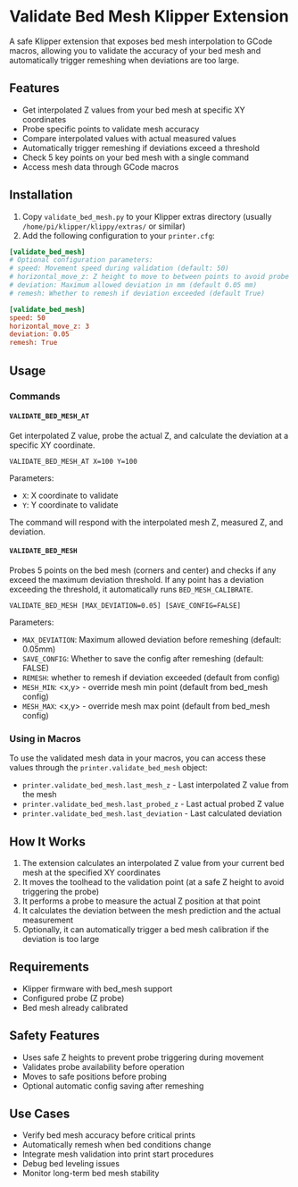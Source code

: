 # Validate Bed Mesh Klipper Extension

A safe Klipper extension that exposes bed mesh interpolation to GCode macros, allowing you to validate the accuracy of your bed mesh and automatically trigger remeshing when deviations are too large.

## Features

- Get interpolated Z values from your bed mesh at specific XY coordinates
- Probe specific points to validate mesh accuracy
- Compare interpolated values with actual measured values
- Automatically trigger remeshing if deviations exceed a threshold
- Check 5 key points on your bed mesh with a single command
- Access mesh data through GCode macros

## Installation

1. Copy `validate_bed_mesh.py` to your Klipper extras directory (usually `/home/pi/klipper/klippy/extras/` or similar)
2. Add the following configuration to your `printer.cfg`:

```ini
[validate_bed_mesh]
# Optional configuration parameters:
# speed: Movement speed during validation (default: 50)
# horizontal_move_z: Z height to move to between points to avoid probe triggering (default: 3)
# deviation: Maximum allowed deviation in mm (default 0.05 mm)
# remesh: Whether to remesh if deviation exceeded (default True)

[validate_bed_mesh]
speed: 50
horizontal_move_z: 3
deviation: 0.05
remesh: True
```

## Usage

### Commands

#### `VALIDATE_BED_MESH_AT`
Get interpolated Z value, probe the actual Z, and calculate the deviation at a specific XY coordinate.

```
VALIDATE_BED_MESH_AT X=100 Y=100
```

Parameters:
- `X`: X coordinate to validate
- `Y`: Y coordinate to validate

The command will respond with the interpolated mesh Z, measured Z, and deviation.

#### `VALIDATE_BED_MESH`
Probes 5 points on the bed mesh (corners and center) and checks if any exceed the maximum deviation threshold. If any point has a deviation exceeding the threshold, it automatically runs `BED_MESH_CALIBRATE`.

```
VALIDATE_BED_MESH [MAX_DEVIATION=0.05] [SAVE_CONFIG=FALSE]
```

Parameters:
- `MAX_DEVIATION`: Maximum allowed deviation before remeshing (default: 0.05mm)
- `SAVE_CONFIG`: Whether to save the config after remeshing (default: FALSE)
- `REMESH`: whether to remesh if deviation exceeded (default from config)
- `MESH_MIN`: <x,y> - override mesh min point (default from bed_mesh config)
- `MESH_MAX`: <x,y> - override mesh max point (default from bed_mesh config)

### Using in Macros

To use the validated mesh data in your macros, you can access these values through the `printer.validate_bed_mesh` object:

- `printer.validate_bed_mesh.last_mesh_z` - Last interpolated Z value from the mesh
- `printer.validate_bed_mesh.last_probed_z` - Last actual probed Z value
- `printer.validate_bed_mesh.last_deviation` - Last calculated deviation


## How It Works

1. The extension calculates an interpolated Z value from your current bed mesh at the specified XY coordinates
2. It moves the toolhead to the validation point (at a safe Z height to avoid triggering the probe)
3. It performs a probe to measure the actual Z position at that point
4. It calculates the deviation between the mesh prediction and the actual measurement
5. Optionally, it can automatically trigger a bed mesh calibration if the deviation is too large

## Requirements

- Klipper firmware with bed_mesh support
- Configured probe (Z probe)
- Bed mesh already calibrated

## Safety Features

- Uses safe Z heights to prevent probe triggering during movement
- Validates probe availability before operation
- Moves to safe positions before probing
- Optional automatic config saving after remeshing

## Use Cases

- Verify bed mesh accuracy before critical prints
- Automatically remesh when bed conditions change
- Integrate mesh validation into print start procedures
- Debug bed leveling issues
- Monitor long-term bed mesh stability